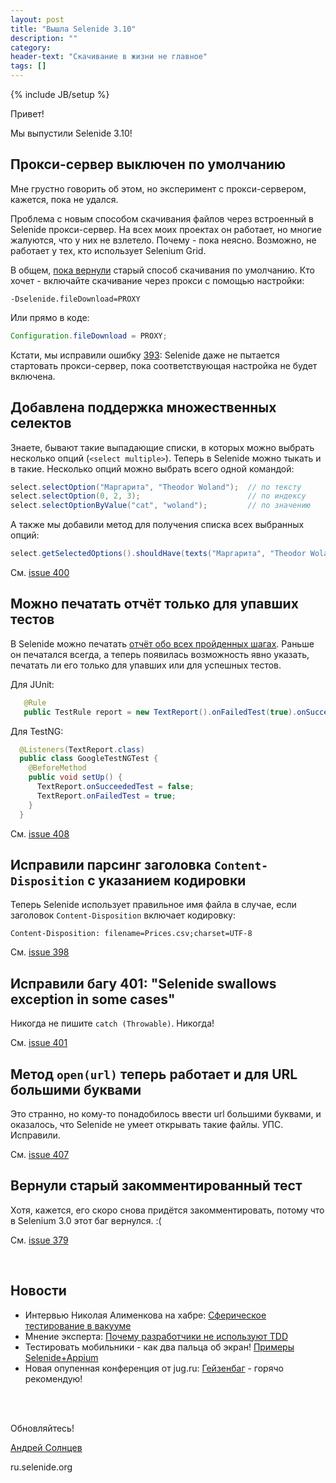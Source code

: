 ```yaml
---
layout: post
title: "Вышла Selenide 3.10"
description: ""
category:
header-text: "Скачивание в жизни не главное"
tags: []
---
```

{% include JB/setup %}

Привет!

Мы выпустили Selenide 3.10! 

## Прокси-сервер выключен по умолчанию

Мне грустно говорить об этом, но эксперимент с прокси-сервером, кажется, пока не удался.

Проблема с новым способом скачивания файлов через встроенный в Selenide прокси-сервер.
На всех моих проектах он работает, но многие жалуются, что у них не взлетело.
Почему - пока неясно. Возможно, не работает у тех, кто использует Selenium Grid.

В общем, [пока вернули](https://github.com/codeborne/selenide/issues/402) старый способ скачивания по умолчанию.
Кто хочет - включайте скачивание через прокси с помощью настройки:

```
-Dselenide.fileDownload=PROXY
```

Или прямо в коде:

```java
Configuration.fileDownload = PROXY;
```

Кстати, мы исправили ошибку [393](https://github.com/codeborne/selenide/issues/393): Selenide даже не пытается стартовать прокси-сервер, пока соответствующая настройка не будет включена.

## Добавлена поддержка множественных селектов

Знаете, бывают такие выпадающие списки, в которых можно выбрать несколько опций (`<select multiple>`).
Теперь в Selenide можно тыкать и в такие.
Несколько опций можно выбрать всего одной командой:

```java
select.selectOption("Маргарита", "Theodor Woland");  // по тексту
select.selectOption(0, 2, 3);                        // по индексу
select.selectOptionByValue("cat", "woland");         // по значению
```

А также мы добавили метод для получения списка всех выбранных опций:

```java
select.getSelectedOptions().shouldHave(texts("Маргарита", "Theodor Woland"));
```

См. [issue 400](https://github.com/codeborne/selenide/issues/400)

## Можно печатать отчёт только для упавших тестов
 
В Selenide можно печатать [отчёт обо всех пройденных шагах](http://ru.selenide.org/2015/11/30/selenide-2.25).
Раньше он печатался всегда, а теперь появилась возможность явно указать, 
печатать ли его только для упавших или для успешных тестов. 

Для JUnit:
 
```java
   @Rule
   public TestRule report = new TextReport().onFailedTest(true).onSucceededTest(false);
```
 
Для TestNG:
 
```java
  @Listeners(TextReport.class)
  public class GoogleTestNGTest {
    @BeforeMethod
    public void setUp() {
      TextReport.onSucceededTest = false;
      TextReport.onFailedTest = true;
    }
  }
```


См. [issue 408](https://github.com/codeborne/selenide/issues/408)


## Исправили парсинг заголовка `Content-Disposition` с указанием кодировки

Теперь Selenide использует правильное имя файла в случае, если 
заголовок `Content-Disposition` включает кодировку:

```
Content-Disposition: filename=Prices.csv;charset=UTF-8
```

См. [issue 398](https://github.com/codeborne/selenide/issues/398)


## Исправили багу 401: "Selenide swallows exception in some cases"

Никогда не пишите `catch (Throwable)`. Никогда!

См. [issue 401](https://github.com/codeborne/selenide/issues/401)

## Метод `open(url)` теперь работает и для URL большими буквами

Это странно, но кому-то понадобилось ввести url большими буквами, и 
оказалось, что Selenide не умеет открывать такие файлы. УПС. Исправили. 

См. [issue 407](https://github.com/codeborne/selenide/issues/407)

## Вернули старый закомментированный тест

Хотя, кажется, его скоро снова придётся закомментировать, потому что в Selenium 3.0 этот баг вернулся. :(  

См. [issue 379](https://github.com/codeborne/selenide/issues/379)


<br/>

## Новости 

* Интервью Николая Алименкова на хабре: [Сферическое тестирование в вакууме](https://habrahabr.ru/company/jugru/blog/309502/)
* Мнение эксперта: [Почему разработчики не используют TDD](http://xpinjection.com/articles/why-developers-do-not-use-tdd/)
* Тестировать мобильники - как два пальца об экран! [Примеры Selenide+Appium](https://github.com/selenide-examples/selenide-appium)
* Новая опупенная конференция от jug.ru: [Гейзенбаг](https://habrahabr.ru/company/jugru/blog/308612/) - горячо рекомендую!

<br/>
<br/>

Обновляйтесь!

[Андрей Солнцев](http://asolntsev.github.io/)

ru.selenide.org
